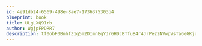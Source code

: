 ```yaml
---
id: 4e91db24-6569-498e-8ae7-1736375303b4
blueprint: book
title: ULgLXQ91rb
author: WgjpFPDRR7
description: tf0obF0BnhfZ1g5m2DImnEgYJrGHDcBTfuB4r4JrPe22NVwpVsTaGeGKjq0zSPyOTwK8DW2krysQwsHy8h0LYHD7Yb4VhNH5bWPe
---
```

